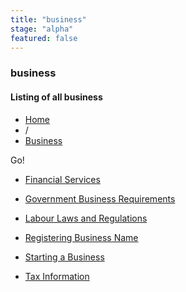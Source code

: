 ```yaml
---
title: "business"
stage: "alpha"
featured: false
---
```


### business

#### Listing of all business

- [Home](https://www.gov.bb/)
- /
- [Business](business)

  
  

Go!

  
  

- [Financial Services](Business/financial-services)
- [Government Business Requirements](Business/government-requirements)

- [Labour Laws and Regulations](Business/policies-laws)
- [Registering Business Name](Business/registering-business-name)

- [Starting a Business](Business/start-business)
- [Tax Information](Business/tax-information)